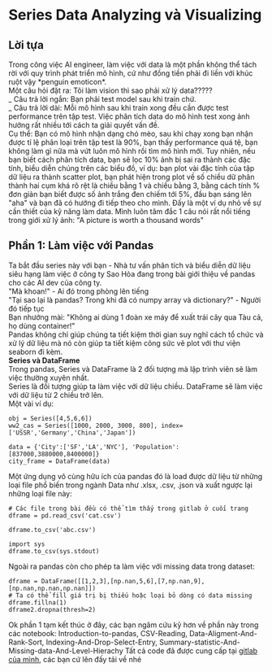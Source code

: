 # Series Data Analyzing và Visualizing 
## Lời tựa
Trong công việc AI engineer, làm việc với data là một phần không thể tách rời với quy trình phát triển mô hình, cứ như đồng tiền phải đi liền với khúc ruột vậy \*penguin emoticon*.  
Một câu hỏi đặt ra: Tôi làm vision thì sao phải xử lý data?????  
_ Câu trả lời ngắn: Bạn phải test model sau khi train chứ.  
_ Câu trả lời dài: Mỗi mô hình sau khi train xong đều cần được test performance trên tập test. Việc phân tích data do mô hình test xong ảnh hưởng rất nhiều tới cách ta giải quyết vấn đề.  
Cụ thể: Bạn có mô hình nhận dạng chó mèo, sau khi chạy xong bạn nhận được tỉ lệ phân loại trên tập test là 90%, bạn thấy performance quá tệ, bạn không làm gì nữa mà vứt luôn mô hình rồi tìm mô hình mới. Tuy nhiên, nếu bạn biết cách phân tích data, bạn sẽ lọc 10% ảnh bị sai ra thành các đặc tính, biểu diễn chúng trên các biểu đồ, ví dụ: bạn plot vài đặc tính của tập dữ liệu ra thành scatter plot, bạn phát hiện trong plot về số chiều dữ phân thành hai cụm khá rõ rệt là chiều bằng 1 và chiều bằng 3, bằng cách tính % đơn giản bạn biết được số ảnh trắng đen chiếm tới 5%, đầu bạn sáng lên "aha" và bạn đã có hướng đi tiếp theo cho mình.
Đấy là một ví dụ nhỏ về sự cần thiết của kỹ năng làm data. Mình luôn tâm đắc 1 câu nói rất nổi tiếng trong giới xử lý ảnh: "A picture is worth a thousand words"
## Phần 1: Làm việc với Pandas
Ta bắt đầu series này với bạn - Nhà tư vấn phân tích và biểu diễn dữ liệu siêu hạng làm việc ở công ty Sao Hỏa đang trong bài giới thiệu về pandas cho các AI dev của công ty.  
"Mà khoan!" - Ai đó trong phòng lên tiếng  
"Tại sao lại là pandas? Trong khi đã có numpy array và dictionary?" - Người đó tiếp tục  
Bạn nhướng mài: "Không ai dùng 1 đoàn xe máy để xuất trái cây qua Tàu cả, họ dùng container!"  
Pandas không chỉ giúp chúng ta tiết kiệm thời gian suy nghĩ cách tổ chức và xử lý dữ liệu mà nó còn giúp ta tiết kiệm công sức vẽ plot với thư viện seaborn đi kèm.  
**Series và DataFrame**  
Trong pandas, Series và DataFrame là 2 đối tượng mà lập trình viên sẽ làm việc thường xuyên nhất.  
Series là đối tượng giúp ta làm việc với dữ liệu chiều. DataFrame sẽ làm việc với dữ liệu từ 2 chiều trở lên.  
Một vài ví dụ:  
```
obj = Series([4,5,6,6])
ww2_cas = Series([1000, 2000, 3000, 800], index=['USSR','Germany','China','Japan'])

data = {'City':['SF','LA','NYC'], 'Population':[837000,3880000,8400000]}
city_frame = DataFrame(data)
```
Một ứng dụng vô cùng hữu ích của pandas đó là load được dữ liệu từ những loại file phổ biến trong ngành Data như .xlsx, .csv, .json và xuất ngược lại những loại file này:
```
# Các file trong bài đều có thể tìm thấy trong gitlab ở cuối trang
dframe = pd.read_csv('cat.csv')

dframe.to_csv('abc.csv')

import sys
dframe.to_csv(sys.stdout)
```
Ngoài ra pandas còn cho phép ta làm việc với missing data trong dataset:
```
dframe = DataFrame([[1,2,3],[np.nan,5,6],[7,np.nan,9],[np.nan,np.nan,np.nan]])
# Ta có thể fill giá trị bị thiếu hoặc loại bỏ dòng có data missing
dframe.fillna(1)
dframe2.dropna(thresh=2)
```
Ok phần 1 tạm kết thúc ở đây, các bạn ngâm cứu kỹ hơn về phần này trong các notebook: Introduction-to-pandas, CSV-Reading, Data-Aligment-And-Rank-Sort, Indexing-And-Drop-Select-Entry, Summary-statistic-And-Missing-data-And-Level-Hierachy
Tất cả code đã được cung cấp tại [gitlab của mình](https://gitlab.com/vinh.ngo/Data-Analyze-And-Visualize), các bạn cứ lên đấy tải về nhé